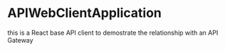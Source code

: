 # APIWebClientApplication
this is a React base API client to demostrate the relationship with an API Gateway 
